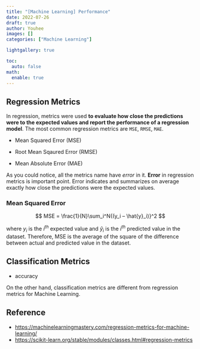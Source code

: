 ```yaml
---
title: "[Machine Learning] Performance"
date: 2022-07-26
draft: true
author: Youhee
images: []
categories: ["Machine Learning"]

lightgallery: true

toc:
  auto: false
math:
  enable: true
---
```

## Regression Metrics

In regression, metrics were used **to evaluate how close the predictions were to the expected values and report the performance of a regression model**. The most common regression metrics are `MSE`, `RMSE`, `MAE`. 


* Mean Squared Error (MSE)

* Root Mean Sqaured Error (RMSE)

* Mean Absolute Error (MAE)

As you could notice, all the metrics name have *error* in it. **Error** in regression metrics is important point. Error indicates and summarizes on average exactly how close the predictions were the expected values. 

### Mean Squared Error
$$ MSE = \frac{1}{N}\sum_i^N{(y_i – \hat{y}_i)}^2 $$ 

where $y_i$ is the $i^{th}$ expected value and $\hat{y}_i$ is the $i^{th}$ predicted value in the dataset. Therefore, MSE is the average  of the square of the difference between actual and predicted value in the dataset. 

## Classification Metrics 
- accuracy 


On the other hand, classification metrics are different from regression metrics for Machine Learning. 

## Reference 
* https://machinelearningmastery.com/regression-metrics-for-machine-learning/
* https://scikit-learn.org/stable/modules/classes.html#regression-metrics